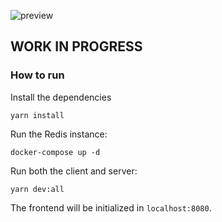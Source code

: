 ![preview](https://user-images.githubusercontent.com/57643375/182004479-b71eb6b3-d21d-44be-a041-c4ad38d8b830.png)

## WORK IN PROGRESS

### How to run

Install the dependencies
```
yarn install
```

Run the Redis instance:
```
docker-compose up -d
```

Run both the client and server:
```
yarn dev:all
```
The frontend will be initialized in `localhost:8080`.
